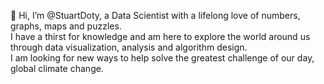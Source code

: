 👋 Hi, I’m @StuartDoty, a Data Scientist with a lifelong love of numbers, graphs, maps and puzzles.  
I have a thirst for knowledge and am here to explore the world around us through data visualization, analysis and algorithm design.  
I am looking for new ways to help solve the greatest challenge of our day, global climate change.

<!---
StuartDoty/StuartDoty is a ✨ special ✨ repository because its `README.md` (this file) appears on your GitHub profile.
You can click the Preview link to take a look at your changes.
--->
